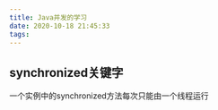 ```yaml
---
title: Java并发的学习
date: 2020-10-18 21:45:33
tags:
---
```


## synchronized关键字

一个实例中的synchronized方法每次只能由一个线程运行


<!-- more -->